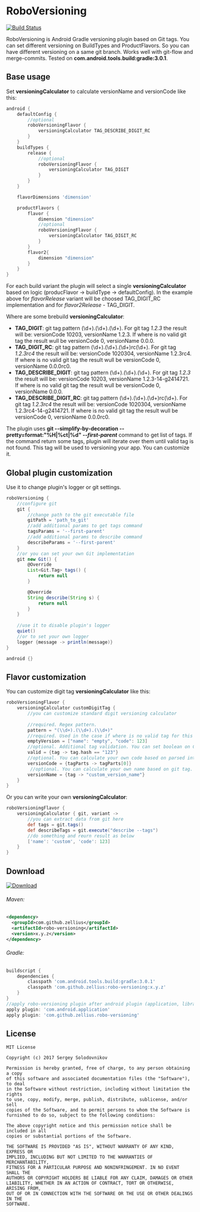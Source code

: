 # RoboVersioning
[![Build Status](https://travis-ci.org/Zellius/robo-versioning.svg?branch=master)](https://travis-ci.org/Zellius/robo-versioning)

RoboVersioning is Android Gradle versioning plugin based on Git tags. You can set different versioning on BuildTypes and ProductFlavors. So you can have different versioning on a same git branch. Works well with git-flow and merge-commits. Tested on **com.android.tools.build:gradle:3.0.1**.
## Base usage
Set **versioningCalculator** to calculate versionName and versionCode like this:
```gradle
android {
    defaultConfig {
        //optional
        roboVersioningFlavor {
            versioningCalculator TAG_DESCRIBE_DIGIT_RC
        }
    }
    buildTypes {
        release {
            //optional
            roboVersioningFlavor {
                versioningCalculator TAG_DIGIT
            }
        }
    }

    flavorDimensions 'dimension'

    productFlavors {
        flavor {
            dimension "dimension"
            //optional
            roboVersioningFlavor {
                versioningCalculator TAG_DIGIT_RC
            }
        }
        flavor2{
            dimension "dimension"
        }
    }
}
```
For each build variant the plugin will select a single **versioningCalculator** based on logic (producFlavor -> buildType -> defaultConfig). In the example above for _flavorRelease_ variant will be choosed TAG_DIGIT_RC implementation and for _flavor2Release_ - TAG_DIGIT.

Where are some brebuild **versioningCalculator**:
- **TAG_DIGIT**: git tag pattern (\d+).(\d+).(\d+). For git tag _1.2.3_ the result will be: versionCode 10203, versionName 1.2.3. If where is no valid git tag the result wull be  versionCode 0, versionName 0.0.0.
- **TAG_DIGIT_RC**: git tag pattern (\d+).(\d+).(\d+)rc(\d+). For git tag _1.2.3rc4_ the result will be: versionCode 1020304, versionName 1.2.3rc4. If where is no valid git tag the result wull be  versionCode 0, versionName 0.0.0rc0.
- **TAG_DESCRIBE_DIGIT**: git tag pattern (\d+).(\d+).(\d+). For git tag _1.2.3_ the result will be: versionCode 10203, versionName 1.2.3-14-g2414721. If where is no valid git tag the result wull be  versionCode 0, versionName 0.0.0.
- **TAG_DESCRIBE_DIGIT_RC**: git tag pattern (\d+).(\d+).(\d+)rc(\d+). For git tag _1.2.3rc4_ the result will be: versionCode 1020304, versionName 1.2.3rc4-14-g2414721. If where is no valid git tag the result wull be  versionCode 0, versionName 0.0.0rc0.

The plugin uses **git --simplify-by-decoration --pretty=format:"%H|%ct|%d" _--first-parent_** command to get list of tags. If the command return some tags, plugin will iterate over them until valid tag is not found. This tag will be used to versioning your app. You can customize it.
## Global plugin customization
Use it to change plugin's logger or git settings.
```gradle
roboVersioning {
    //configure git
    git {
        //change path to the git executable file
        gitPath = 'path_to_git'
        //add additional params to get tags command
        tagsParams = '--first-parent'
        //add additional params to describe command
        describeParams = '--first-parent'
    }
    //or you can set your own Git implementation
    git new Git() {
        @Override
        List<Git.Tag> tags() {
            return null
        }

        @Override
        String describe(String s) {
            return null
        }
    }
    
    //use it to disable plugin's logger
    quiet()
    //or to set your own logger
    logger {message -> println(message)}
}

android {}
```
## Flavor customization
You can customize digit tag **versioningCalculator** like this:
```gradle
roboVersioningFlavor {
    versioningCalculator customDigitTag {
        //you can customize standard digit versioning calculator
        
        //required. Regex pattern.
        pattern = "(\\d+).(\\d+).(\\d+)"
        //required. Used in the case if where is no valid tag for this calculator. You can set Map or Closure.
        emptyVersion = ["name": "empty", "code": 123]
        //optional. Additional tag validation. You can set boolean on Closure.
        valid = {tag -> tag.hash == "123"} 
        //optional. You can calculate your own code based on parsed int array. You can set Integer or Closure.
        versionCode = {tagParts -> tagParts[0]}
         //optional. You can calculate your own name based on git tag. You can set String or Closure.
        versionName = {tag -> "custom_version_name"}
    }
}
```
Or you can write your own **versioningCalculator**:
```gradle
roboVersioningFlavor {
    versioningCalculator { git, variant ->
        //you can extract data from git here
        def tags = git.tags()
        def describeTags = git.execute("describe --tags")
        //do something and reurn result as below
        ['name': 'custom', 'code': 123]
    }
}
```
## Download
[ ![Download](https://api.bintray.com/packages/zellius/maven/robo-versioning/images/download.svg) ](https://bintray.com/zellius/maven/robo-versioning/_latestVersion)
###### Maven:
```xml
<dependency>
  <groupId>com.github.zellius</groupId>
  <artifactId>robo-versioning</artifactId>
  <version>x.y.z</version>
</dependency>
```
###### Gradle:
```gradle
buildscript {
    dependencies {
        classpath 'com.android.tools.build:gradle:3.0.1'
        classpath 'com.github.zellius:robo-versioning:x.y.z'
    }
}
//apply robo-versioning plugin after android plugin (application, library)
apply plugin: 'com.android.application'
apply plugin: 'com.github.zellius.robo-versioning'
```
## License

```
MIT License

Copyright (c) 2017 Sergey Solodovnikov

Permission is hereby granted, free of charge, to any person obtaining a copy
of this software and associated documentation files (the "Software"), to deal
in the Software without restriction, including without limitation the rights
to use, copy, modify, merge, publish, distribute, sublicense, and/or sell
copies of the Software, and to permit persons to whom the Software is
furnished to do so, subject to the following conditions:

The above copyright notice and this permission notice shall be included in all
copies or substantial portions of the Software.

THE SOFTWARE IS PROVIDED "AS IS", WITHOUT WARRANTY OF ANY KIND, EXPRESS OR
IMPLIED, INCLUDING BUT NOT LIMITED TO THE WARRANTIES OF MERCHANTABILITY,
FITNESS FOR A PARTICULAR PURPOSE AND NONINFRINGEMENT. IN NO EVENT SHALL THE
AUTHORS OR COPYRIGHT HOLDERS BE LIABLE FOR ANY CLAIM, DAMAGES OR OTHER
LIABILITY, WHETHER IN AN ACTION OF CONTRACT, TORT OR OTHERWISE, ARISING FROM,
OUT OF OR IN CONNECTION WITH THE SOFTWARE OR THE USE OR OTHER DEALINGS IN THE
SOFTWARE.
```
